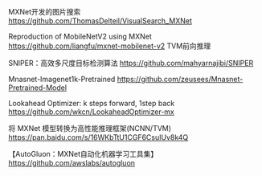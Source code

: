 MXNet开发的图片搜索
https://github.com/ThomasDelteil/VisualSearch_MXNet

Reproduction of MobileNetV2 using MXNet
https://github.com/liangfu/mxnet-mobilenet-v2 TVM前向推理

SNIPER：高效多尺度目标检测算法
https://github.com/mahyarnajibi/SNIPER

Mnasnet-Imagenet1k-Pretrained
https://github.com/zeusees/Mnasnet-Pretrained-Model

Lookahead Optimizer: k steps forward, 1step back
https://github.com/wkcn/LookaheadOptimizer-mx

将 MXNet 模型转换为高性能推理框架(NCNN/TVM)
https://pan.baidu.com/s/16WKbTtU1CGF6CsuIUv8k4Q 

【AutoGluon：MXNet自动化机器学习工具集】
https://github.com/awslabs/autogluon